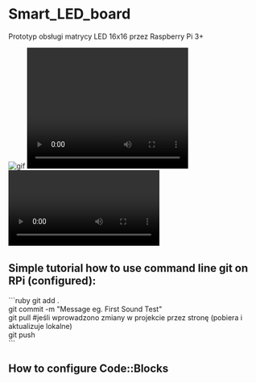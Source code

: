# Smart_LED_board
Prototyp obsługi matrycy LED 16x16 przez Raspberry Pi 3+

<img src="./obj/test.gif" href="" alt="gif">

<video width="320" height="240" controls>
  <source src="./obj/soundV.mp4" type="video/mp4">
Your browser does not support the video tag.
</video>

<video controls>
  <source src="./obj/soundV.mp4" type="video/mp4">
Your browser does not support the video tag.
</video>

<h2>Simple tutorial how to use command line git on RPi (configured):</h2>
```ruby
  git add .   <br>
  git commit -m "Message eg. First Sound Test"  <br>
  git pull #jeśli wprowadzono zmiany w projekcie przez stronę (pobiera i aktualizuje lokalne)<br>
  git push <br>
```
<h2> How to configure Code::Blocks</h2>
<img src="./obj/conf_codeblocks.png" href="" alt="CodeBlocs Configuration>


